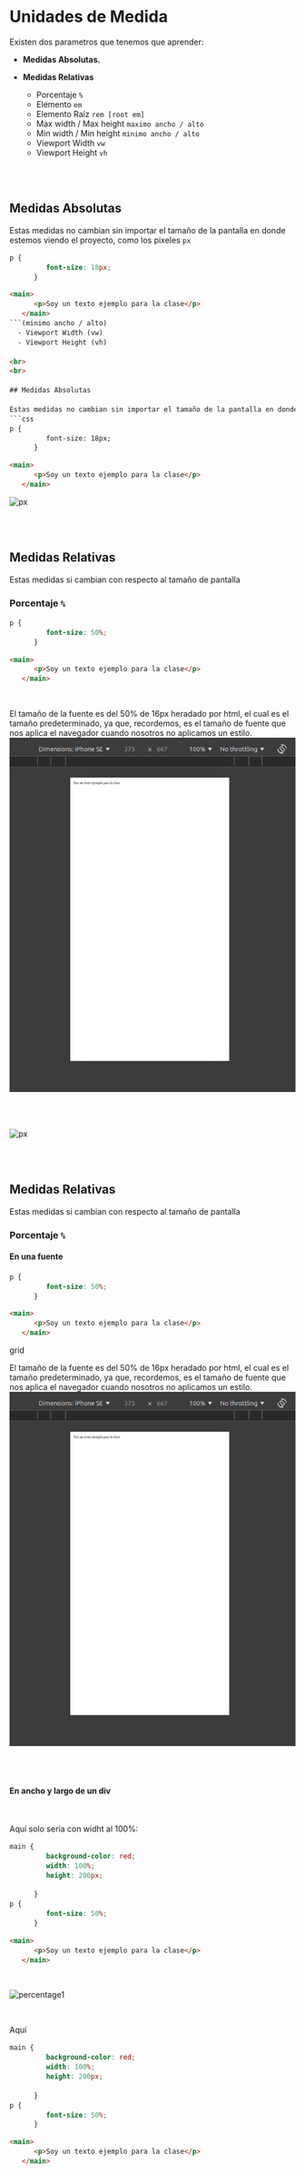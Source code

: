 # Unidades de Medida

Existen dos parametros que tenemos que aprender:

- **Medidas Absolutas.**
- **Medidas Relativas**
  
  - Porcentaje `%`
  - Elemento `em`
  - Elemento Raíz `rem [root em]` 
  - Max width / Max height `maximo ancho / alto`
  - Min width / Min height `minimo ancho / alto`
  - Viewport Width `vw`
  - Viewport Height `vh`

<br>
<br>

## Medidas Absolutas

Estas medidas no cambian sin importar el tamaño de la pantalla en donde estemos viendo el proyecto, como los pixeles `px`
```css
p {
         font-size: 18px;
      }
```
```html
<main>
      <p>Soy un texto ejemplo para la clase</p>
   </main>
```(minimo ancho / alto)
  - Viewport Width (vw)
  - Viewport Height (vh)

<br>
<br>

## Medidas Absolutas

Estas medidas no cambian sin importar el tamaño de la pantalla en donde estemos viendo el proyecto, como los pixeles `px`
```css
p {
         font-size: 18px;
      }
```
```html
<main>
      <p>Soy un texto ejemplo para la clase</p>
   </main>
```
![px](./assets/images/px.gif)
  
<br>
<br>

## Medidas Relativas

Estas medidas si cambian con respecto al tamaño de pantalla

### Porcentaje `%`
```css
p {
         font-size: 50%;
      }
```
```html
<main>
      <p>Soy un texto ejemplo para la clase</p>
   </main>
```

<br>

El tamaño de la fuente es del 50% de 16px heradado por html, el cual es el tamaño predeterminado, ya que, recordemos, es el tamaño de fuente que nos aplica el navegador cuando nosotros no aplicamos un estilo.
![px](./assets/images/percentage.png)
  
<br>
<br>



![px](./assets/images/px.gif)
  
<br>
<br>

## Medidas Relativas

Estas medidas si cambian con respecto al tamaño de pantalla

### Porcentaje `%`
#### En una fuente
```css
p {
         font-size: 50%;
      }
```
```html
<main>
      <p>Soy un texto ejemplo para la clase</p>
   </main>
```
grid
<br>

El tamaño de la fuente es del 50% de 16px heradado por html, el cual es el tamaño predeterminado, ya que, recordemos, es el tamaño de fuente que nos aplica el navegador cuando nosotros no aplicamos un estilo.
![px](./assets/images/percentage.png)
  
<br>
<br>

#### En ancho y largo de un div

<br>

Aquí solo sería con widht al 100%:
```css
main {
         background-color: red;
         width: 100%;
         height: 200px;

      }
p {
         font-size: 50%;
      }
```
```html
<main>
      <p>Soy un texto ejemplo para la clase</p>
   </main>
```

<br>

![percentage1](./assets/images/percentage1.gif)

<br>

Aquí
```css
main {
         background-color: red;
         width: 100%;
         height: 200px;

      }
p {
         font-size: 50%;
      }
```
```html
<main>
      <p>Soy un texto ejemplo para la clase</p>
   </main>
```

<br>

